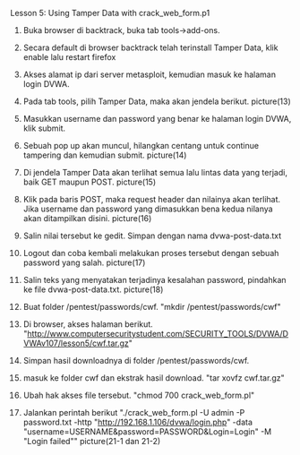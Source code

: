 Lesson 5: Using Tamper Data with crack_web_form.p1

1. Buka browser di backtrack, buka tab tools->add-ons.

2. Secara default di browser backtrack telah terinstall Tamper Data, klik enable lalu restart firefox

3. Akses alamat ip dari server metasploit, kemudian masuk ke halaman login DVWA.

4. Pada tab tools, pilih Tamper Data, maka akan jendela berikut.
picture(13)

5. Masukkan username dan password yang benar ke halaman login DVWA, klik submit.

6. Sebuah pop up akan muncul, hilangkan centang untuk continue tampering dan kemudian submit.
picture(14)

7. Di jendela Tamper Data akan terlihat semua lalu lintas data yang terjadi, baik GET maupun POST.
picture(15)

8. Klik pada baris POST, maka request header dan nilainya akan terlihat. Jika username dan password yang dimasukkan bena kedua nilanya akan ditampilkan disini.
picture(16)

9. Salin nilai tersebut ke gedit. Simpan dengan nama dvwa-post-data.txt

10. Logout dan coba kembali melakukan proses tersebut dengan sebuah password  yang salah.
picture(17)

11. Salin teks yang menyatakan terjadinya kesalahan  password, pindahkan ke file dvwa-post-data.txt.
picture(18)

12. Buat folder /pentest/passwords/cwf.
"mkdir /pentest/passwords/cwf"

13. Di browser, akses halaman berikut.
"http://www.computersecuritystudent.com/SECURITY_TOOLS/DVWA/DVWAv107/lesson5/cwf.tar.gz"

14. Simpan hasil downloadnya di folder /pentest/passwords/cwf.

15. masuk ke folder cwf dan ekstrak hasil download.
"tar xovfz cwf.tar.gz"

16. Ubah hak akses file tersebut.
"chmod 700 crack_web_form.pl"

17. Jalankan perintah berikut 
"./crack_web_form.pl -U admin -P password.txt -http "http://192.168.1.106/dvwa/login.php" -data "username=USERNAME&password=PASSWORD&Login=Login" -M "Login failed""
picture(21-1 dan 21-2)
